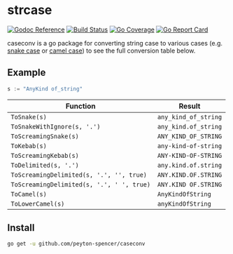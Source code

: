 # strcase
[![Godoc Reference](https://godoc.org/github.com/peyton-spencer/caseconv?status.svg)](http://godoc.org/github.com/peyton-spencer/caseconv)
[![Build Status](https://travis-ci.com/peyton-spencer/caseconv.svg)](https://travis-ci.com/peyton-spencer/caseconv)
[![Go Coverage](https://github.com/peyton-spencer/caseconv/wiki/coverage.svg)](https://raw.githack.com/peyton-spencer/caseconv/wiki/coverage.html)
[![Go Report Card](https://goreportcard.com/badge/github.com/peyton-spencer/caseconv)](https://goreportcard.com/report/github.com/peyton-spencer/caseconv)

caseconv is a go package for converting string case to various cases (e.g. [snake case](https://en.wikipedia.org/wiki/Snake_case) or [camel case](https://en.wikipedia.org/wiki/CamelCase)) to see the full conversion table below.

## Example

```go
s := "AnyKind of_string"
```

| Function                                  | Result               |
|-------------------------------------------|----------------------|
| `ToSnake(s)`                              | `any_kind_of_string` |
| `ToSnakeWithIgnore(s, '.')`               | `any_kind.of_string` |
| `ToScreamingSnake(s)`                     | `ANY_KIND_OF_STRING` |
| `ToKebab(s)`                              | `any-kind-of-string` |
| `ToScreamingKebab(s)`                     | `ANY-KIND-OF-STRING` |
| `ToDelimited(s, '.')`                     | `any.kind.of.string` |
| `ToScreamingDelimited(s, '.', '', true)`  | `ANY.KIND.OF.STRING` |
| `ToScreamingDelimited(s, '.', ' ', true)` | `ANY.KIND OF.STRING` |
| `ToCamel(s)`                              | `AnyKindOfString`    |
| `ToLowerCamel(s)`                         | `anyKindOfString`    |


## Install

```bash
go get -u github.com/peyton-spencer/caseconv
```